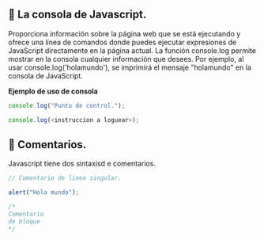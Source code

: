 ## :small_blue_diamond: La consola de Javascript.
Proporciona información sobre la página web que se está ejecutando y ofrece una línea de comandos donde puedes ejecutar expresiones de JavaScript directamente en la página actual. La función console.log permite mostrar en la consola cualquier información que desees. Por ejemplo, al usar console.log('holamundo'), se imprimirá el mensaje "holamundo" en la consola de JavaScript.

**Ejemplo de uso de consola**
```javascript
console.log("Punto de control.");

console.log(<instruccion a loguear>);
```

## :small_blue_diamond: Comentarios.
Javascript tiene dos sintaxisd e comentarios.
```javascript
// Comentario de linea singular.

alert("Hola mundo");

/* 
Comentario
de bloque
*/
```


